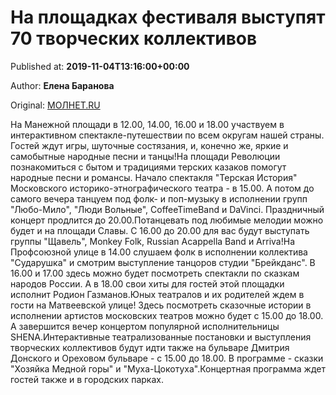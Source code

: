 
# На площадках фестиваля выступят 70 творческих коллективов

Published at: **2019-11-04T13:16:00+00:00**

Author: **Елена Баранова**

Original: [МОЛНЕТ.RU](https://www.molnet.ru/mos/ru/culture/o_717313)

На Манежной площади в 12.00, 14.00, 16.00 и 18.00 участвуем в интерактивном спектакле-путешествии по всем округам нашей страны. Гостей ждут игры, шуточные состязания, и, конечно же, яркие и самобытные народные песни и танцы!На площади Революции познакомиться с бытом и традициями терских казаков помогут народные песни и романсы. Начало спектакля "Терская История" Московского историко-этнографического театра - в 15.00. А потом до самого вечера танцуем под фолк- и поп-музыку в исполнении групп "Любо-Мило", "Люди Вольные", CoffeeTimeBand и DaVinci. Праздничный концерт продлится до 20.00.Потанцевать под любимые мелодии можно будет и на площади Славы. С 16.00 до 20.00 для вас будут выступать группы "Щавель", Monkey Folk, Russian Acappella Band и Arriva!На Профсоюзной улице в 14.00 слушаем фолк в исполнении коллектива "Сударушка" и смотрим выступление танцоров студии "Брейкданс". В 16.00 и 17.00 здесь можно будет посмотреть спектакли по сказкам народов России. А в 18.00 свои хиты для гостей этой площадки исполнит Родион Газманов.Юных театралов и их родителей ждем в гости на Матвеевской улице! Здесь посмотреть сказочные истории в исполнении артистов московских театров можно будет с 15.00 до 18.00. А завершится вечер концертом популярной исполнительницы SHENA.Интерактивные театрализованные постановки и выступления творческих коллективов будут идти также на бульваре Дмитрия Донского и Ореховом бульваре - с 15.00 до 18.00. В программе - сказки "Хозяйка Медной горы" и "Муха-Цокотуха".Концертная программа ждет гостей также и в городских парках.
